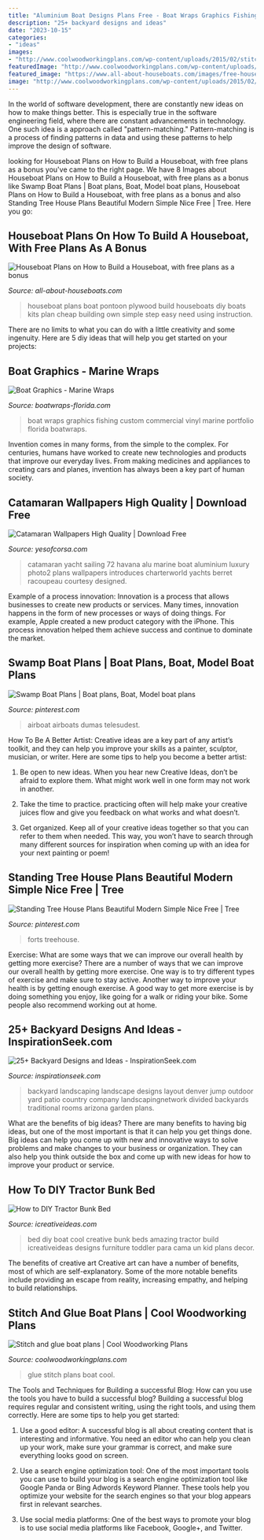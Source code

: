 ```yaml
---
title: "Aluminium Boat Designs Plans Free - Boat Wraps Graphics Fishing Custom Commercial Vinyl Marine Portfolio Florida Boatwraps"
description: "25+ backyard designs and ideas"
date: "2023-10-15"
categories:
- "ideas"
images:
- "http://www.coolwoodworkingplans.com/wp-content/uploads/2015/02/stitch-and-glue-boat-plans_.jpg"
featuredImage: "http://www.coolwoodworkingplans.com/wp-content/uploads/2015/02/stitch-and-glue-boat-plans_.jpg"
featured_image: "https://www.all-about-houseboats.com/images/free-houseboat-plans-2.jpg"
image: "http://www.coolwoodworkingplans.com/wp-content/uploads/2015/02/stitch-and-glue-boat-plans_.jpg"
---
```



In the world of software development, there are constantly new ideas on how to make things better. This is especially true in the software engineering field, where there are constant advancements in technology. One such idea is a approach called "pattern-matching." Pattern-matching is a process of finding patterns in data and using these patterns to help improve the design of software.

	

		
looking for Houseboat Plans on How to Build a Houseboat, with free plans as a bonus you've came to the right page. We have 8 Images about Houseboat Plans on How to Build a Houseboat, with free plans as a bonus like Swamp Boat Plans | Boat plans, Boat, Model boat plans, Houseboat Plans on How to Build a Houseboat, with free plans as a bonus and also Standing Tree House Plans Beautiful Modern Simple Nice Free | Tree. Here you go:
		
    
## Houseboat Plans On How To Build A Houseboat, With Free Plans As A Bonus

<img loading=lazy src="https://www.all-about-houseboats.com/images/free-houseboat-plans-2.jpg" onerror="this.onerror=null;this.src='https://tse1.mm.bing.net/th?id=OIP.OSOAUHeTs9Zu7XqmTk1K1gHaFV&amp;pid=15.1';" alt="Houseboat Plans on How to Build a Houseboat, with free plans as a bonus">

_Source: all-about-houseboats.com_

>houseboat plans boat pontoon plywood build houseboats diy boats kits plan cheap building own simple step easy need using instruction. 

	

There are no limits to what you can do with a little creativity and some ingenuity. Here are 5 diy ideas that will help you get started on your projects: 

    
## Boat Graphics - Marine Wraps

<img loading=lazy src="https://boatwraps-florida.com/wp-content/uploads/2016/11/commercial-fishing-boat-wraps.jpg" onerror="this.onerror=null;this.src='https://tse1.mm.bing.net/th?id=OIP.E3_knZikKcpP_mQoVIuHsgHaFj&amp;pid=15.1';" alt="Boat Graphics - Marine Wraps">

_Source: boatwraps-florida.com_

>boat wraps graphics fishing custom commercial vinyl marine portfolio florida boatwraps. 

	

Invention comes in many forms, from the simple to the complex. For centuries, humans have worked to create new technologies and products that improve our everyday lives. From making medicines and appliances to creating cars and planes, invention has always been a key part of human society.

    
## Catamaran Wallpapers High Quality | Download Free

<img loading=lazy src="https://yesofcorsa.com/wp-content/uploads/2017/05/Catamaran-Wallpaper-Download-Free.jpg" onerror="this.onerror=null;this.src='https://tse4.mm.bing.net/th?id=OIP.HBFpP_ueFouDngZxsHjjpgHaFj&amp;pid=15.1';" alt="Catamaran Wallpapers High Quality | Download Free">

_Source: yesofcorsa.com_

>catamaran yacht sailing 72 havana alu marine boat aluminium luxury photo2 plans wallpapers introduces charterworld yachts berret racoupeau courtesy designed. 

	

Example of a process innovation:
Innovation is a process that allows businesses to create new products or services. Many times, innovation happens in the form of new processes or ways of doing things. For example, Apple created a new product category with the iPhone. This process innovation helped them achieve success and continue to dominate the market.

    
## Swamp Boat Plans | Boat Plans, Boat, Model Boat Plans

<img loading=lazy src="https://i.pinimg.com/736x/5a/c3/1e/5ac31e41dcdf6db91a191e3483d25b9e.jpg" onerror="this.onerror=null;this.src='https://tse3.mm.bing.net/th?id=OIP.8ttDC1qJvSOLhah855oN0gHaFj&amp;pid=15.1';" alt="Swamp Boat Plans | Boat plans, Boat, Model boat plans">

_Source: pinterest.com_

>airboat airboats dumas telesudest. 

	

How To Be A Better Artist:
Creative ideas are a key part of any artist’s toolkit, and they can help you improve your skills as a painter, sculptor, musician, or writer. Here are some tips to help you become a better artist:
1. Be open to new ideas. When you hear new Creative Ideas, don’t be afraid to explore them. What might work well in one form may not work in another.

2. Take the time to practice. practicing often will help make your creative juices flow and give you feedback on what works and what doesn’t.

3. Get organized. Keep all of your creative ideas together so that you can refer to them when needed. This way, you won’t have to search through many different sources for inspiration when coming up with an idea for your next painting or poem!

    
## Standing Tree House Plans Beautiful Modern Simple Nice Free | Tree

<img loading=lazy src="https://i.pinimg.com/originals/93/bc/e1/93bce106801862ceaf7f3cb6a475f431.jpg" onerror="this.onerror=null;this.src='https://tse2.mm.bing.net/th?id=OIP.4RsnXPr-iw2jlzWiQ0oPgQHaLI&amp;pid=15.1';" alt="Standing Tree House Plans Beautiful Modern Simple Nice Free | Tree">

_Source: pinterest.com_

>forts treehouse. 

	

Exercise: What are some ways that we can improve our overall health by getting more exercise?
There are a number of ways that we can improve our overall health by getting more exercise. One way is to try different types of exercise and make sure to stay active. Another way to improve your health is by getting enough exercise. A good way to get more exercise is by doing something you enjoy, like going for a walk or riding your bike. Some people also recommend working out at home.

    
## 25+ Backyard Designs And Ideas - InspirationSeek.com

<img loading=lazy src="http://inspirationseek.com/wp-content/uploads/2014/11/Small-Backyard-Design.jpg" onerror="this.onerror=null;this.src='https://tse1.mm.bing.net/th?id=OIP.OWrhaq6o2a5zXQhV38OrVQHaFj&amp;pid=15.1';" alt="25+ Backyard Designs and Ideas - InspirationSeek.com">

_Source: inspirationseek.com_

>backyard landscaping landscape designs layout denver jump outdoor yard patio country company landscapingnetwork divided backyards traditional rooms arizona garden plans. 

	

What are the benefits of big ideas?
There are many benefits to having big ideas, but one of the most important is that it can help you get things done. Big ideas can help you come up with new and innovative ways to solve problems and make changes to your business or organization. They can also help you think outside the box and come up with new ideas for how to improve your product or service.

    
## How To DIY Tractor Bunk Bed

<img loading=lazy src="https://www.icreativeideas.com/wp-content/uploads/2014/09/Creative-Ideas-DIY-Amazing-Boat-Bed.jpg" onerror="this.onerror=null;this.src='https://tse3.mm.bing.net/th?id=OIP.BVKQR336UrBml2XdwVTCQgHaFg&amp;pid=15.1';" alt="How to DIY Tractor Bunk Bed">

_Source: icreativeideas.com_

>bed diy boat cool creative bunk beds amazing tractor build icreativeideas designs furniture toddler para cama un kid plans decor. 

	

The benefits of creative art
Creative art can have a number of benefits, most of which are self-explanatory. Some of the more notable benefits include providing an escape from reality, increasing empathy, and helping to build relationships.

    
## Stitch And Glue Boat Plans | Cool Woodworking Plans

<img loading=lazy src="http://www.coolwoodworkingplans.com/wp-content/uploads/2015/02/stitch-and-glue-boat-plans_.jpg" onerror="this.onerror=null;this.src='https://tse2.mm.bing.net/th?id=OIP.FrSd9G7DAFPRN0-G23nxwgHaEZ&amp;pid=15.1';" alt="Stitch and glue boat plans | Cool Woodworking Plans">

_Source: coolwoodworkingplans.com_

>glue stitch plans boat cool. 

	

The Tools and Techniques for Building a successful Blog: How can you use the tools you have to build a successful blog?
Building a successful blog requires regular and consistent writing, using the right tools, and using them correctly. Here are some tips to help you get started:
1. Use a good editor: A successful blog is all about creating content that is interesting and informative. You need an editor who can help you clean up your work, make sure your grammar is correct, and make sure everything looks good on screen.

2. Use a search engine optimization tool: One of the most important tools you can use to build your blog is a search engine optimization tool like Google Panda or Bing Adwords Keyword Planner. These tools help you optimize your website for the search engines so that your blog appears first in relevant searches.

3. Use social media platforms: One of the best ways to promote your blog is to use social media platforms like Facebook, Google+, and Twitter.

